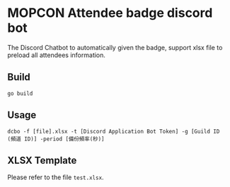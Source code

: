 # MOPCON Attendee badge discord bot

The Discord Chatbot to automatically given the badge, support xlsx file to preload all attendees information.

## Build

```
go build
```

## Usage

```
dcbo -f [file].xlsx -t [Discord Application Bot Token] -g [Guild ID (頻道 ID)] -period [備份頻率(秒)]
```

## XLSX Template 

Please refer to the file `test.xlsx`.
